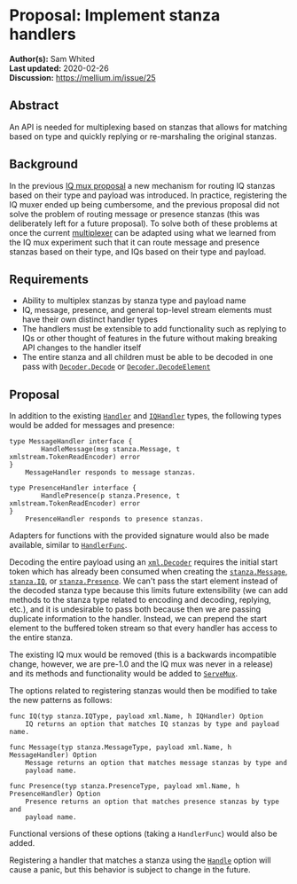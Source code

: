# Proposal: Implement stanza handlers

**Author(s):** Sam Whited  
**Last updated:** 2020-02-26  
**Discussion:** https://mellium.im/issue/25


## Abstract

An API is needed for multiplexing based on stanzas that allows for matching
based on type and quickly replying or re-marshaling the original stanzas.


## Background

In the previous [IQ mux proposal] a new mechanism for routing IQ stanzas based
on their type and payload was introduced.
In practice, registering the IQ muxer ended up being cumbersome, and the
previous proposal did not solve the problem of routing message or presence
stanzas (this was deliberately left for a future proposal).
To solve both of these problems at once the current [multiplexer][ServeMux] can
be adapted using what we learned from the IQ mux experiment such that it can
route message and presence stanzas based on their type, and IQs based on their
type and payload.


## Requirements

 - Ability to multiplex stanzas by stanza type and payload name
 - IQ, message, presence, and general top-level stream elements must have their
   own distinct handler types
 - The handlers must be extensible to add functionality such as replying to IQs
   or other thought of features in the future without making breaking API
   changes to the handler itself
 - The entire stanza and all children must be able to be decoded in one pass
   with [`Decoder.Decode`] or [`Decoder.DecodeElement`]


## Proposal

In addition to the existing [`Handler`] and [`IQHandler`] types, the following
types would be added for messages and presence:

    type MessageHandler interface {
            HandleMessage(msg stanza.Message, t xmlstream.TokenReadEncoder) error
    }
        MessageHandler responds to message stanzas.

    type PresenceHandler interface {
            HandlePresence(p stanza.Presence, t xmlstream.TokenReadEncoder) error
    }
        PresenceHandler responds to presence stanzas.


Adapters for functions with the provided signature would also be made available,
similar to [`HandlerFunc`].

Decoding the entire payload using an [`xml.Decoder`] requires the initial start
token which has already been consumed when creating the [`stanza.Message`],
[`stanza.IQ`], or [`stanza.Presence`].
We can't pass the start element instead of the decoded stanza type because this
limits future extensibility (we can add methods to the stanza type related to
encoding and decoding, replying, etc.), and it is undesirable to pass both
because then we are passing duplicate information to the handler.
Instead, we can prepend the start element to the buffered token stream so that
every handler has access to the entire stanza.

The existing IQ mux would be removed (this is a backwards incompatible change,
however, we are pre-1.0 and the IQ mux was never in a release) and its methods
and functionality would be added to [`ServeMux`][ServeMux].

The options related to registering stanzas would then be modified to take the
new patterns as follows:

    func IQ(typ stanza.IQType, payload xml.Name, h IQHandler) Option
        IQ returns an option that matches IQ stanzas by type and payload name.

    func Message(typ stanza.MessageType, payload xml.Name, h MessageHandler) Option
        Message returns an option that matches message stanzas by type and
        payload name.

    func Presence(typ stanza.PresenceType, payload xml.Name, h PresenceHandler) Option
        Presence returns an option that matches presence stanzas by type and
        payload name.

Functional versions of these options (taking a `HandlerFunc`) would also be
added.

Registering a handler that matches a stanza using the [`Handle`] option will
cause a panic, but this behavior is subject to change in the future.


[IQ mux proposal]: https://mellium.im/design/18_iqmux
[`Decoder.Decode`]: https://golang.org/pkg/encoding/xml/#Decoder.Decode
[`Decoder.DecodeElement`]: https://golang.org/pkg/encoding/xml/#Decoder.DecodeElement
[`Handler`]: https://pkg.go.dev/mellium.im/xmpp#Handler
[`IQHandler`]: https://pkg.go.dev/mellium.im/xmpp/mux#IQHandler
[`HandlerFunc`]: https://pkg.go.dev/mellium.im/xmpp#HandlerFunc
[`stanza.Message`]: https://pkg.go.dev/mellium.im/xmpp/stanza#Message
[`stanza.IQ`]: https://pkg.go.dev/mellium.im/xmpp/stanza#IQ
[`stanza.Presence`]: https://pkg.go.dev/mellium.im/xmpp/stanza#Presence
[`xml.Decoder`]: https://golang.org/pkg/encoding/xml/#Decoder
[ServeMux]: https://pkg.go.dev/mellium.im/xmpp/mux#ServeMux
[`Handle`]: https://pkg.go.dev/mellium.im/xmpp/mux#Handle
